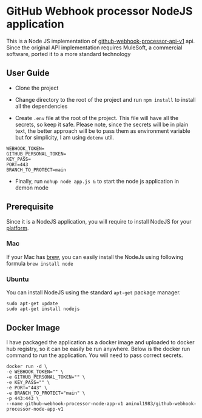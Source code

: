 # GitHub Webhook processor NodeJS application

This is a Node JS implementation of [github-webhook-processor-api-v1](https://github.com/Neo-Integrations/github-webhook-processor-api-v1) api. Since the original API implementation requires MuleSoft, a commercial software, ported it to a more standard technology

## User Guide
 - Clone the project

 - Change directory to the root of the project and run `npm install` to install all the dependencies

 - Create `.env` file at the root of the project. This file will have all the secrets, so keep it safe. Please note, since the secrets will be in plain text, the better approach will be to pass them as environment variable but for simplicity, I am using `dotenv` util.
  ```
  WEBHOOK_TOKEN=
  GITHUB_PERSONAL_TOKEN=
  KEY_PASS=
  PORT=443
  BRANCH_TO_PROTECT=main
  ```

 - Finally, run `nohup node app.js &` to start the node js application in demon mode

## Prerequisite

Since it is a NodeJS application, you will require to install NodeJS for your [platform](https://nodejs.org/en/download/).

### Mac
  If your Mac has [brew](https://brew.sh/), you can easily install the NodeJs using following formula `brew install node`

### Ubuntu

You can install NodeJS using the standard `apt-get` package manager.
```
sudo apt-get update
sudo apt-get install nodejs
```


## Docker Image

I have packaged the application as a docker image and uploaded to docker hub registry, so it can be easily be run anywhere. Below is the docker run command to run the application. You will need to pass correct secrets.

```docker
docker run -d \
-e WEBHOOK_TOKEN="" \
-e GITHUB_PERSONAL_TOKEN="" \
-e KEY_PASS="" \
-e PORT="443" \
-e BRANCH_TO_PROTECT="main" \
-p 443:443 \
--name github-webhook-processor-node-app-v1 aminul1983/github-webhook-processor-node-app-v1
```